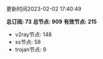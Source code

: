 更新时间2023-02-02 17:40:49

**总订阅: 73**
**总节点: 909**
**有效节点: 215**
- v2ray节点: 148
- ss节点: 58
- trojan节点: 9
